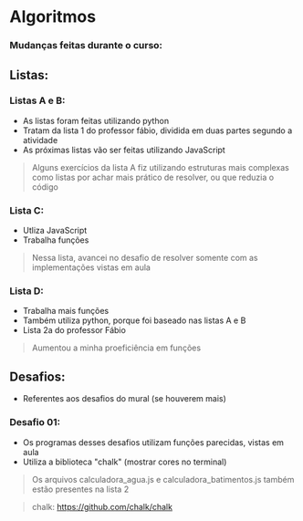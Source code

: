 # Algoritmos
### Mudanças feitas durante o curso:
## Listas:
### Listas A e B:
* As listas foram feitas utilizando python 
* Tratam da lista 1 do professor fábio, dividida em duas partes segundo a atividade
* As próximas listas vão ser feitas utilizando JavaScript
> Alguns exercícios da lista A fiz utilizando estruturas mais complexas como listas por achar mais prático de resolver, ou que reduzia o código

### Lista C:
* Utliza JavaScript
* Trabalha funções
> Nessa lista, avancei no desafio de resolver somente com as implementações vistas em aula

### Lista D:
* Trabalha mais funções 
* Também utiliza python, porque foi baseado nas listas A e B
* Lista 2a do professor Fábio
> Aumentou a minha proeficiência em funções

## Desafios:
* Referentes aos desafios do mural (se houverem mais)
### Desafio 01:
* Os programas desses desafios utilizam funções parecidas, vistas em aula
* Utiliza a biblioteca "chalk" (mostrar cores no terminal)
> Os arquivos calculadora_agua.js e calculadora_batimentos.js também estão presentes na lista 2

> chalk: https://github.com/chalk/chalk

